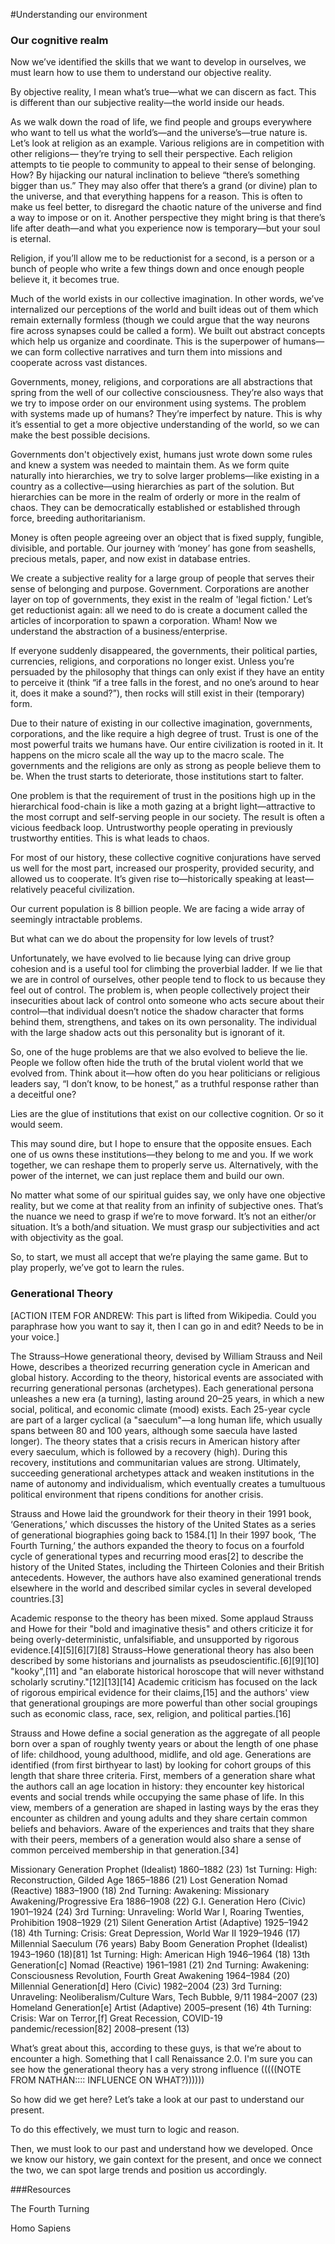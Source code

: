 ﻿
#Understanding our environment

### Our cognitive realm

Now we’ve identified the skills that we want to develop in ourselves, we must learn how to use them to understand our objective reality.

By objective reality, I mean what’s true—what we can discern as fact. This is different than our subjective reality—the world inside our heads.

As we walk down the road of life, we find people and groups everywhere who want to tell us what the world’s—and the universe’s—true nature is. Let’s look at religion as an example. Various religions are in competition with other religions— they’re trying to sell their perspective. Each religion attempts to tie people to community to appeal to their sense of belonging. How? By hijacking our natural inclination to believe “there’s something bigger than us.” They may also offer that there’s a grand (or divine) plan to the universe, and that everything happens for a reason. This is often to make us feel better, to disregard the chaotic nature of the universe and find a way to impose or on it. Another perspective they might bring is that there’s life after death—and what you experience now is temporary—but your soul is eternal.

Religion, if you’ll allow me to be reductionist for a second, is a person or a bunch of people who write a few things down and once enough people believe it, it becomes true. 

Much of the world exists in our collective imagination. In other words, we’ve internalized our perceptions of the world and built ideas out of them which remain externally formless (though we could argue that the way neurons fire across synapses could be called a form). We built out abstract concepts which help us organize and coordinate. This is the superpower of humans—we can form collective narratives and turn them into missions and cooperate across vast distances.

Governments, money, religions, and corporations are all abstractions that spring from the well of our collective consciousness. They’re also ways that we try to impose order on our environment using systems. The problem with systems made up of humans? They’re imperfect by nature. This is why it’s essential to get a more objective understanding of the world, so we can make the best possible decisions.

Governments don't objectively exist, humans just wrote down some rules and knew a system was needed to maintain them. As we form quite naturally into hierarchies, we try to solve larger problems—like existing in a country as a collective—using hierarchies as part of the solution. But hierarchies can be more in the realm of orderly or more in the realm of chaos. They can be democratically established or established through force, breeding authoritarianism. 

Money is often people agreeing over an object that is fixed supply, fungible, divisible, and portable. Our journey with ‘money’ has gone from seashells, precious metals, paper, and now exist in database entries. 

We create a subjective reality for a large group of people that serves their sense of belonging and purpose. Government. Corporations are another layer on top of governments, they exist in the realm of 'legal fiction.' Let’s get reductionist again: all we need to do is create a document called the articles of incorporation to spawn a corporation. Wham! Now we understand the abstraction of a business/enterprise. 

If everyone suddenly disappeared, the governments, their political parties, currencies, religions, and corporations no longer exist. Unless you’re persuaded by the philosophy that things can only exist if they have an entity to perceive it (think “if a tree falls in the forest, and no one’s around to hear it, does it make a sound?”), then rocks will still exist in their (temporary) form. 


Due to their nature of existing in our collective imagination, governments, corporations, and the like require a high degree of trust. Trust is one of the most powerful traits we humans have. Our entire civilization is rooted in it. It happens on the micro scale all the way up to the macro scale. The governments and the religions are only as strong as people believe them to be. When the trust starts to deteriorate, those institutions start to falter. 

One problem is that the requirement of trust in the positions high up in the hierarchical food-chain is like a moth gazing at a bright light—attractive to the most corrupt and self-serving people in our society. The result is often a vicious feedback loop. Untrustworthy people operating in previously trustworthy entities. This is what leads to chaos. 

For most of our history, these collective cognitive conjurations have served us well for the most part, increased our prosperity, provided
security, and allowed us to cooperate. It’s given rise to—historically speaking at least—relatively peaceful civilization. 

Our current population is 8 billion people. We are facing a wide array of seemingly intractable problems.

But what can we do about the propensity for low levels of trust?

Unfortunately, we have evolved to lie because lying can drive group cohesion and is a useful tool for climbing the proverbial ladder. If we lie that we are in control of ourselves, other people tend to flock to us because they feel out of control. The problem is, when people collectively project their insecurities about lack of control onto someone who acts secure about their control—that individual doesn’t notice the shadow character that forms behind them, strengthens, and takes on its own personality. The individual with the large shadow acts out this personality but is ignorant of it. 

So, one of the huge problems are that we also evolved to believe the lie. People we follow often hide the truth of the brutal violent world that we evolved from. Think about it—how often do you hear politicians or religious leaders say, “I don’t know, to be honest,” as a truthful response rather than a deceitful one?

Lies are the glue of institutions that exist on our collective cognition. Or so it would seem.

This may sound dire, but I hope to ensure that the opposite ensues. Each one of us owns these institutions—they belong to me and you. If we work together, we can reshape them to properly serve us. Alternatively, with the power of the internet, we can just replace them and build our own.

No matter what some of our spiritual guides say, we only have one objective reality, but we come at that reality from an infinity of subjective ones. That’s the nuance we need to grasp if we’re to move forward. It’s not an either/or situation. It’s a both/and situation. We must grasp our subjectivities and act with objectivity as the goal. 

So, to start, we must all accept that we’re playing the same game. But to play properly, we’ve got to learn the rules.
 
### Generational Theory

[ACTION ITEM FOR ANDREW: This part is lifted from Wikipedia. Could you paraphrase how you want to say it, then I can go in and edit? Needs to be in your voice.]

The Strauss–Howe generational theory, devised by William Strauss and Neil Howe, describes a theorized recurring generation cycle in American and global history. According to the theory, historical events are associated 
with recurring generational personas (archetypes). Each generational persona unleashes a new era (a turning), lasting around 20–25 years, in which a new social, political, and economic climate (mood) exists. Each 25-year cycle are part of a larger cyclical (a "saeculum"—a long human life, which usually spans between 80 and 100 years, although some saecula have lasted longer). The theory states that a crisis recurs in American history after every saeculum, which is followed by a recovery (high). During this recovery, institutions and communitarian values are strong. Ultimately, succeeding generational archetypes attack and weaken institutions in the name of autonomy and individualism, which eventually creates a tumultuous political environment that ripens conditions for another crisis.

Strauss and Howe laid the groundwork for their theory in their 1991 book, ‘Generations,’ which discusses the history of the United States as a series of generational biographies going back to 1584.[1] In their 1997 book, ‘The Fourth Turning,’ the authors expanded the theory to focus on a fourfold cycle of generational types and recurring mood eras[2] to describe the history of the United States, including the Thirteen Colonies and their British antecedents. However, the authors have also examined generational trends elsewhere in the world and described similar cycles in several developed countries.[3]

Academic response to the theory has been mixed. Some applaud Strauss and Howe for their "bold and imaginative thesis" and others criticize it for being overly-deterministic, unfalsifiable, and unsupported by rigorous evidence.[4][5][6][7][8] Strauss–Howe generational theory has also been 
described by some historians and journalists as pseudoscientific.[6][9][10] "kooky",[11] and "an elaborate 
historical horoscope that will never withstand scholarly scrutiny."[12][13][14] Academic criticism has focused on 
the lack of rigorous empirical evidence for their claims,[15] and the authors' view that generational groupings are more powerful than other social groupings such as economic class, race, sex, religion, and political parties.[16]

Strauss and Howe define a social generation as the aggregate of all people born over a span of roughly twenty years or about the length of one phase of life: childhood, young adulthood, midlife, and old age. Generations are identified (from first birthyear to last) by looking for cohort groups of this length that share three criteria. First, members of a generation share what the authors call an age location in history: they encounter key historical events and social trends while occupying the same phase of life. In this view, members of a generation are shaped in lasting ways by the eras they encounter as children and young adults and they share certain common beliefs and behaviors. Aware of the experiences and traits that they share with their peers, members of a generation would also share a sense of common perceived membership in that generation.[34]

Missionary Generation	Prophet (Idealist)	1860–1882 (23)	1st Turning: High: Reconstruction, Gilded Age	1865–1886 (21)
Lost Generation	Nomad (Reactive)	1883–1900 (18)	2nd Turning: Awakening: Missionary Awakening/Progressive Era	1886–1908 (22)
G.I. Generation	Hero (Civic)	1901–1924 (24)	3rd Turning: Unraveling: World War I, Roaring Twenties, Prohibition	1908–1929 (21)
Silent Generation	Artist (Adaptive)	1925–1942 (18)	4th Turning: Crisis: Great Depression, World War II	1929–1946 (17)
Millennial Saeculum (76 years)
Baby Boom Generation	Prophet (Idealist)	1943–1960 (18)[81]	1st Turning: High: American High	1946–1964 (18)
13th Generation[c]	Nomad (Reactive)	1961–1981 (21)	2nd Turning: Awakening: Consciousness Revolution, Fourth Great Awakening	1964–1984 (20)
Millennial Generation[d]	Hero (Civic)	1982–2004 (23)	3rd Turning: Unraveling: Neoliberalism/Culture Wars, Tech Bubble, 9/11	1984–2007 (23)
Homeland Generation[e]	Artist (Adaptive)	2005–present (16)	4th Turning: Crisis: War on Terror,[f] Great Recession, COVID-19 pandemic/recession[82]	2008–present (13)


What’s great about this, according to these guys, is that we’re about to encounter a high. Something that I call Renaissance 2.0. I'm sure you
can see how the generational theory has a very strong influence (((((NOTE FROM NATHAN:::: INFLUENCE ON WHAT?))))))

So how did we get here? Let’s take a look at our past to understand our present.

To do this effectively, we must turn to logic and reason.

Then, we must look to our past and understand how we developed. 
Once we know our history, we gain context for the present, and once we connect the two, we can spot large trends and position us accordingly.


###Resources

The Fourth Turning

Homo Sapiens




